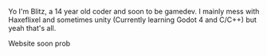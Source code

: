 Yo I'm Blitz, a 14 year old coder and soon to be gamedev. I mainly mess with Haxeflixel and sometimes unity (Currently learning Godot 4 and C/C++) but yeah that's all.

Website soon prob

